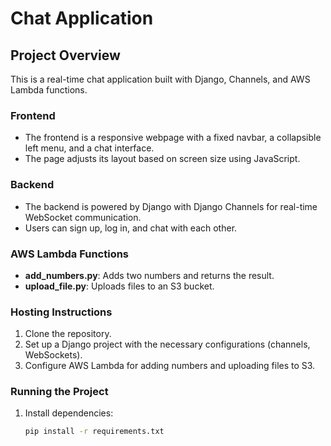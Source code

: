 # Chat Application

## Project Overview
This is a real-time chat application built with Django, Channels, and AWS Lambda functions.

### Frontend
- The frontend is a responsive webpage with a fixed navbar, a collapsible left menu, and a chat interface.
- The page adjusts its layout based on screen size using JavaScript.

### Backend
- The backend is powered by Django with Django Channels for real-time WebSocket communication.
- Users can sign up, log in, and chat with each other.

### AWS Lambda Functions
- **add_numbers.py**: Adds two numbers and returns the result.
- **upload_file.py**: Uploads files to an S3 bucket.

### Hosting Instructions
1. Clone the repository.
2. Set up a Django project with the necessary configurations (channels, WebSockets).
3. Configure AWS Lambda for adding numbers and uploading files to S3.

### Running the Project
1. Install dependencies:
   ```bash
   pip install -r requirements.txt
